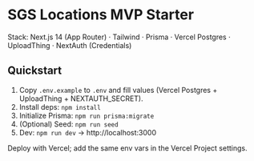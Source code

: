 # SGS Locations MVP Starter

Stack: Next.js 14 (App Router) · Tailwind · Prisma · Vercel Postgres · UploadThing · NextAuth (Credentials)

## Quickstart

1. Copy `.env.example` to `.env` and fill values (Vercel Postgres + UploadThing + NEXTAUTH_SECRET).
2. Install deps: `npm install`
3. Initialize Prisma: `npm run prisma:migrate`
4. (Optional) Seed: `npm run seed`
5. Dev: `npm run dev` → http://localhost:3000

Deploy with Vercel; add the same env vars in the Vercel Project settings.
